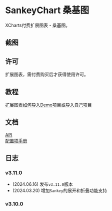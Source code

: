 # SankeyChart 桑基图

XCharts付费扩展图表 - 桑基图。

## 截图

## 许可

扩展图表，需付费购买后才获得使用许可。

## 教程

[扩展图表如何导入Demo项目或导入自己项目](https://github.com/XCharts-Team/XCharts-Demo)

## 文档

[API](Documentation~/zh/api.md)  
[配置项手册](Documentation~/zh/configuration.md)  

## 日志

### v3.11.0

* (2024.06.16) 发布`v3.11.0`版本
* (2024.03.20) 增加`Sankey`的展开和折叠功能支持

### v3.10.0

